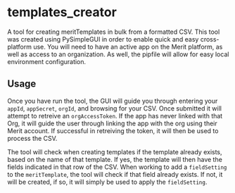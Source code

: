 # templates_creator
A tool for creating meritTemplates in bulk from a formatted CSV. This tool was created using PySimpleGUI in order to enable quick and easy cross-platform use. You will need to have an active app on the Merit platform, as well as access to an organization. As well, the pipfile will allow for easy local environment configuration. 

## Usage
Once you have run the tool, the GUI will guide you through entering your `appId`, `appSecret`, `orgId`, and browsing for your CSV. Once submitted it will attempt to retreive an `orgAccessToken`. If the app has never linked with that Org, it will guide the user through linking the app with the org using their Merit account. If successful in retreiving the token, it will then be used to process the CSV. 

The tool will check when creating templates if the template already exists, based on the name of that template. If yes, the template will then have the fields indicated in that row of the CSV. When working to add a `fieldSetting` to the `meritTemplate`, the tool will check if that field already exists. If not, it will be created, if so, it will simply be used to apply the `fieldSetting`.

